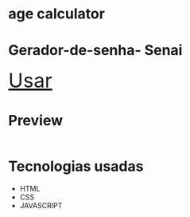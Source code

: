 # age calculator


# Gerador-de-senha- Senai

<a style="font-size: 40px;" href="https://woppedwoke.github.io/ageclaculator/">Usar</a>

# Preview
<img src="img/previ.PNG" alt="">

# Tecnologias usadas
<ul>
  <li>HTML</li>
  <li>CSS</li>
  <li>JAVASCRIPT</li>
</ul>

